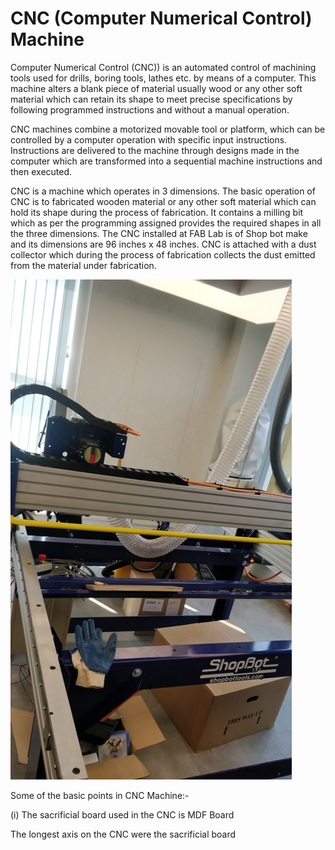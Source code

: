 # CNC (Computer Numerical Control) Machine

Computer Numerical Control (CNC)) is an automated control of machining tools used for drills, boring tools, lathes etc. by means of a computer. This machine alters a blank piece of material usually wood or any other soft material which can retain its shape to meet precise specifications by following programmed instructions and without a manual operation.

CNC machines combine a motorized movable tool or platform, which can be controlled by a computer operation with specific input instructions. Instructions are delivered to the machine through designs made in the computer which are transformed into a sequential machine instructions and then executed.

CNC is a machine which operates in 3 dimensions. The basic operation of CNC is to fabricated wooden material or any other soft material which can hold its shape during the process of fabrication. It contains a milling bit which as per the programming assigned provides the required shapes in all the three dimensions. The CNC installed at FAB Lab is of Shop bot make and its dimensions are 96 inches x 48 inches. CNC is attached with a dust collector which during the process of fabrication collects the dust emitted from the material under fabrication.

![CNC Machine](img/shopbot.jpg)

Some of the basic points in CNC Machine:-

(i) The sacrificial board used in the CNC is MDF Board

The longest axis on the CNC were the sacrificial board 


